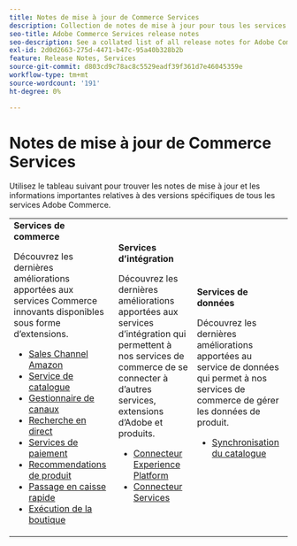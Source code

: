 ```yaml
---
title: Notes de mise à jour de Commerce Services
description: Collection de notes de mise à jour pour tous les services Commerce
seo-title: Adobe Commerce Services release notes
seo-description: See a collated list of all release notes for Adobe Commerce Services and related data and integration services.
exl-id: 2d0d2663-275d-4471-b47c-95a40b328b2b
feature: Release Notes, Services
source-git-commit: d803cd9c78ac8c5529eadf39f361d7e46045359e
workflow-type: tm+mt
source-wordcount: '191'
ht-degree: 0%

---
```


# Notes de mise à jour de Commerce Services

Utilisez le tableau suivant pour trouver les notes de mise à jour et les informations importantes relatives à des versions spécifiques de tous les services Adobe Commerce.

<table>
  <tbody>
    <tr>
      <td><strong>Services de commerce</strong>
        <p>Découvrez les dernières améliorations apportées aux services Commerce innovants disponibles sous forme d’extensions.</p>
          <ul>
            <li><a href="https://experienceleague.adobe.com/docs/commerce-channels/amazon/release-notes.html">Sales Channel Amazon</a></li>
            <li><a href="https://experienceleague.adobe.com/docs/commerce-merchant-services/catalog-service/release-notes.html">Service de catalogue</a></li>
            <li><a href="https://experienceleague.adobe.com/docs/commerce-channels/channel-manager/release-notes.html">Gestionnaire de canaux</a></li>
            <li><a href="https://experienceleague.adobe.com/docs/commerce-merchant-services/live-search/release-notes.html">Recherche en direct</a></li>
            <li><a href="https://experienceleague.adobe.com/docs/commerce-merchant-services/payment-services/release-notes.html">Services de paiement</a></li>
            <li><a href="https://experienceleague.adobe.com/docs/commerce-merchant-services/product-recommendations/release-notes.html">Recommendations de produit</a></li>
            <li><a href="https://experienceleague.adobe.com/docs/commerce-merchant-services/quick-checkout/release-notes.html">Passage en caisse rapide</a></li>
            <li><a href="https://experienceleague.adobe.com/docs/commerce-merchant-services/store-fulfillment/release-notes.html">Exécution de la boutique</a></li>
          </ul>
        </td>
      <td><strong>Services d’intégration</strong>
        <p>Découvrez les dernières améliorations apportées aux services d’intégration qui permettent à nos services de commerce de se connecter à d’autres services, extensions d’Adobe et produits.</p>
          <ul>
            <li><a href="https://experienceleague.adobe.com/docs/commerce-merchant-services/experience-platform-connector/release-notes.html">Connecteur Experience Platform</a></li>
            <li><a href="https://experienceleague.adobe.com/docs/commerce-merchant-services/user-guides/saas.html">Connecteur Services</a></li>
          </ul>
      </td>
      <td><strong>Services de données</strong>
        <p>Découvrez les dernières améliorations apportées au service de données qui permet à nos services de commerce de gérer les données de produit.</p>
          <ul>
            <li><a href="https://experienceleague.adobe.com/docs/commerce-merchant-services/user-guides/data-services/catalog-sync.html">Synchronisation du catalogue</a></li>
          </ul>
      </td>
    </tr>
  </tbody>
</table>
